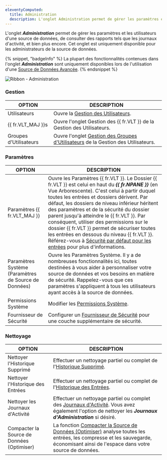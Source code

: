 ```yaml
---
eleventyComputed:
  title: Administration
  description: L'onglet Administration permet de gérer les paramètres et les utilisateurs d'une source de données, de consulter des rapports tels que les journaux d'activité, et bien plus encore. Cet onglet est uniquement disponible pour les administrateurs de la source de données.
---
```

L'onglet ***Administration*** permet de gérer les paramètres et les utilisateurs d'une source de données, de consulter des rapports tels que les journaux d'activité, et bien plus encore. Cet onglet est uniquement disponible pour les administrateurs de la source de données.

{% snippet, "badgeInfo" %}
La plupart des fonctionnalités contenues dans l'onglet ***Administration*** sont uniquement disponibles lors de l'utilisation d'une [Source de Données Avancée](/rdm/windows/data-sources/data-sources-types/advanced-data-sources/).
{% endsnippet %}

![Ribbon - Administration](https://cdnweb.devolutions.net/docs/docs_en_rdm_windows_RDMWin6198.png)

### Gestion

| OPTION    | DESCRIPTION                                                                                                      |
|-----------|------------------------------------------------------------------------------------------------------------------|
| Utilisateurs        | Ouvre la [Gestion des Utilisateurs](/rdm/windows/commands/administration/management/user-management/).                |
| {{ fr.VLT_MAJ }}s| Ouvre l'onglet Gestion des {{ fr.VLT }} de la Gestion des Utilisateurs.                                                 |
| Groupes d'Utilisateurs  | Ouvre l'onglet [Gestion des Groupes d'Utilisateurs](/rdm/windows/commands/administration/management/user-groups-management/) de la Gestion des Utilisateurs. |


### Paramètres

| OPTION                             | DESCRIPTION                                              |
|------------------------------------|----------------------------------------------------------|
| Paramètres {{ fr.VLT_MAJ }}          | Ouvre les Paramètres {{ fr.VLT }}. Le Dossier {{ fr.VLT }} est celui en haut du ***{{ fr.NPANE }}*** (en Vue Arborescente). C'est celui à partir duquel toutes les entrées et dossiers dérivent. Par défaut, les dossiers de niveau inférieur héritent des paramètres et de la sécurité du dossier parent jusqu'à atteindre le {{ fr.VLT }}. Par conséquent, utiliser des permissions sur le dossier {{ fr.VLT }} permet de sécuriser toutes les entrées en dessous du niveau {{ fr.VLT }}. Référez-vous à [Sécurité par défaut pour les entrées](/rdm/windows/commands/administration/settings/vault-settings/default-security-entries/) pour plus d'informations.                        |
| Paramètres Système (Paramètres de Source de Données) | Ouvre les Paramètres Système. Il y a de nombreuses fonctionnalités ici, toutes destinées à vous aider à personnaliser votre source de données et vos besoins en matière de sécurité. Rappelez-vous que ces paramètres s'appliquent à tous les utilisateurs ayant accès à la source de données.                   |
| Permissions Système                 | Modifier les [Permissions Système](/rdm/commands/administration/security/system-permissions/). |
| Fournisseur de Sécurité                  | Configurer un [Fournisseur de Sécurité](/rdm/commands/administration/security/security-providers/) pour une couche supplémentaire de sécurité. |

### Nettoyage

| OPTION                      | DESCRIPTION                                                            |
|-----------------------------|----------------------------------------------------------------------- |
| Nettoyer l'Historique Supprimé    | Effectuer un nettoyage partiel ou complet de l'[Historique Supprimé](/rdm/windows/commands/administration/clean-up/deleted-history/).|
| Nettoyer l'Historique des Entrées      | Effectuer un nettoyage partiel ou complet de l'[Historique des Entrées](/rdm/windows/commands/administration/clean-up/entries-history/). |
| Nettoyer les Journaux d'Activité      | Effectuer un nettoyage partiel ou complet des [Journaux d'Activité](/rdm/windows/commands/administration/clean-up/logs/). Vous avez également l'option de nettoyer les ***Journaux d'Administration*** si désiré. |
| Compacter la Source de Données (Optimiser) | La fonction [Compacter la Source de Données (Optimiser)](/rdm/windows/commands/administration/clean-up/pack-data-source-optimize/) analyse toutes les entrées, les compresse et les sauvegarde, économisant ainsi de l'espace dans votre source de données. |
